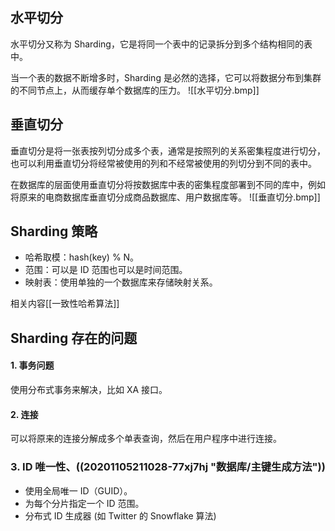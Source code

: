 ## 水平切分

水平切分又称为 Sharding，它是将同一个表中的记录拆分到多个结构相同的表中。

当一个表的数据不断增多时，Sharding 是必然的选择，它可以将数据分布到集群的不同节点上，从而缓存单个数据库的压力。
![[水平切分.bmp]]

## 垂直切分

垂直切分是将一张表按列切分成多个表，通常是按照列的关系密集程度进行切分，也可以利用垂直切分将经常被使用的列和不经常被使用的列切分到不同的表中。

在数据库的层面使用垂直切分将按数据库中表的密集程度部署到不同的库中，例如将原来的电商数据库垂直切分成商品数据库、用户数据库等。
![[垂直切分.bmp]]

## Sharding 策略

- 哈希取模：hash(key) % N。
- 范围：可以是 ID 范围也可以是时间范围。
- 映射表：使用单独的一个数据库来存储映射关系。

相关内容[[一致性哈希算法]]

## Sharding 存在的问题

#### 1. 事务问题

使用分布式事务来解决，比如 XA 接口。

#### 2. 连接

可以将原来的连接分解成多个单表查询，然后在用户程序中进行连接。

### 3. ID 唯一性、((20201105211028-77xj7hj "数据库/主键生成方法"))

- 使用全局唯一 ID（GUID）。
- 为每个分片指定一个 ID 范围。
- 分布式 ID 生成器 (如 Twitter 的 Snowflake 算法)
